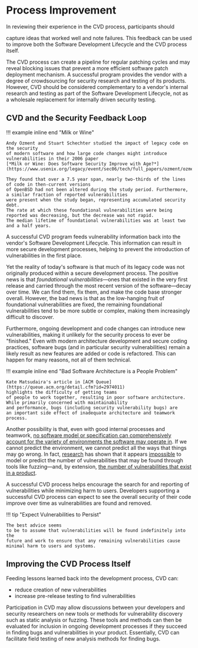 # Process Improvement

<!--excerpt-start-->In reviewing their experience in the CVD process, participants should
capture ideas that worked well and note failures. This feedback can be
used to improve both the Software Development Lifecycle and the CVD
process itself.<!--excerpt-end-->

The CVD process can create a pipeline for regular patching cycles and
may reveal blocking issues that prevent a more efficient software patch
deployment mechanism. A successful program provides the vendor with a
degree of crowdsourcing for security research and testing of its
products. However, CVD should be considered complementary to a vendor's
internal research and testing as part of the Software Development
Lifecycle, not as a wholesale replacement for internally driven security
testing.

## CVD and the Security Feedback Loop

!!! example inline end "Milk or Wine"

    Andy Ozment and Stuart Schechter studied the impact of legacy code on the security
    of modern software and how large code changes might introduce 
    vulnerabilities in their 2006 paper
    [*Milk or Wine: Does Software Security Improve with Age?*](https://www.usenix.org/legacy/event/sec06/tech/full_papers/ozment/ozment.pdf)

    They found that over a 7.5 year span, nearly two-thirds of the lines of code in then-current versions
    of OpenBSD had not been altered during the study period. Furthermore, a similar fraction of reported vulnerabilities
    were present when the study began, representing accumulated security debt.
    The rate at which these foundational vulnerabilities were being reported was decreasing, but the decrease was not rapid.
    The median lifetime of foundational vulnerabilities was at least two and a half years.

A successful CVD program feeds vulnerability information back into the
vendor's Software Development Lifecycle. This information can result in
more secure development processes, helping to prevent the introduction
of vulnerabilities in the first place.

Yet the reality of today's software is that much of its legacy code was
not originally produced within a secure development process.
The positive news is that *foundational
vulnerabilities*&mdash;ones that existed in the very first release and
carried through the most recent version of the software&mdash;decay over
time. We can find them, fix them, and make the code base stronger
overall. However, the bad news is that as the low-hanging fruit of
foundational vulnerabilities are fixed, the remaining foundational
vulnerabilities tend to be more subtle or complex, making them
increasingly difficult to discover.

Furthermore, ongoing development and code changes can introduce new
vulnerabilities, making it unlikely for the security process to ever be
"finished." Even with modern architecture development and secure
coding practices, software bugs (and in particular security
vulnerabilities) remain a likely result as new features are added or
code is refactored. This can happen for many reasons, not all of them
technical.

!!! example inline end "Bad Software Architecture is a People Problem"

    Kate Matsudaira's article in [ACM Queue](https://queue.acm.org/detail.cfm?id=2974011)
    highlights the difficulty of getting teams
    of people to work together, resulting in poor software architecture.
    While primarily concerned with maintainability
    and performance, bugs (including security vulnerability bugs) are
    an important side effect of inadequate architecture and teamwork
    process.

Another possibility is that, even with good internal processes and
teamwork, [no software model or specification can comprehensively account
for the variety of environments the software may operate in](https://www.computer.org/csdl/proceedings-article/csda/1998/03370026/12OmNrMHOcu). If we
cannot predict the environment, we cannot predict all the ways that
things may go wrong. In fact, [research](https://www.microsoft.com/en-us/research/blog/12-18-14-equation-of-a-fuzzing-curve-part-1-2/) has shown that it appears
[impossible](https://www.microsoft.com/en-us/research/blog/equation-of-a-fuzzing-curve-part-2-2/) to model or predict the number of vulnerabilities that may be
found through tools like fuzzing&mdash;and, by extension, [the number of
vulnerabilities that exist in a product](https://insights.sei.cmu.edu/library/an-analysis-of-how-many-undiscovered-vulnerabilities-remain-in-information-systems/).

A successful CVD process helps encourage the search for and reporting of
vulnerabilities while minimizing harm to users. Developers supporting a
successful CVD process can expect to see the overall security of their
code improve over time as vulnerabilities are found and removed.

!!! tip "Expect Vulnerabilities to Persist"

    The best advice seems
    to be to assume that vulnerabilities will be found indefinitely into the
    future and work to ensure that any remaining vulnerabilities cause
    minimal harm to users and systems.

## Improving the CVD Process Itself

Feeding lessons learned back into the development process, CVD can:

- reduce creation of new vulnerabilities
- increase pre-release testing to find vulnerabilities

Participation in CVD may allow discussions between your developers and
security researchers on new tools or methods for vulnerability discovery
such as static analysis or fuzzing. These tools and methods can then be
evaluated for inclusion in ongoing development processes if they succeed
in finding bugs and vulnerabilities in your product. Essentially, CVD
can facilitate field testing of new analysis methods for finding bugs.
